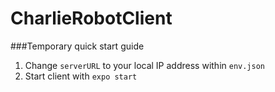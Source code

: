 # CharlieRobotClient
###Temporary quick start guide
1. Change `serverURL` to your local IP address within `env.json`
2. Start client with `expo start`